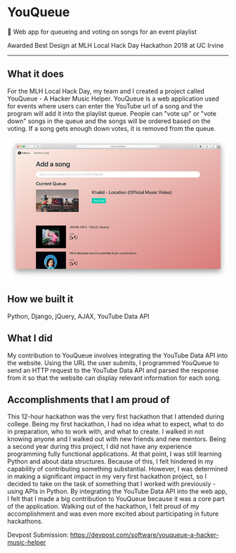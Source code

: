 # YouQueue
🎵 Web app for queueing and voting on songs for an event playlist

Awarded Best Design at MLH Local Hack Day Hackathon 2018 at UC Irvine

---

## What it does
For the MLH Local Hack Day, my team and I created a project called YouQueue - A Hacker Music Helper. YouQueue is a web application used for events where users can enter the YouTube url of a song and the program will add it into the playlist queue. People can "vote up" or "vote down" songs in the queue and the songs will be ordered based on the voting. If a song gets enough down votes, it is removed from the queue.

![alt text](https://github.com/iabbaali/YouQueue/blob/master/demo.png)

## How we built it
Python, Django, jQuery, AJAX, YouTube Data API

## What I did
My contribution to YouQueue involves integrating the YouTube Data API into the website. Using the URL the user submits, I programmed YouQueue to send an HTTP request to the YouTube Data API and parsed the response from it so that the website can display relevant information for each song.

## Accomplishments that I am proud of
This 12-hour hackathon was the very first hackathon that I attended during college. Being my first hackathon, I had no idea what to expect, what to do in preparation, who to work with, and what to create. I walked in not knowing anyone and I walked out with new friends and new mentors. Being a second year during this project, I did not have any experience programming fully functional applications. At that point, I was still learning Python and about data structures. Because of this, I felt hindered in my capability of contributing something substantial. However, I was determined in making a significant impact in my very first hackathon project, so I decided to take on the task of something that I worked with previously - using APIs in Python. By integrating the YouTube Data API into the web app, I felt that I made a big contribution to YouQueue because it was a core part of the application. Walking out of the hackathon, I felt proud of my accomplishment and was even more excited about participating in future hackathons.

Devpost Submission: https://devpost.com/software/youqueue-a-hacker-music-helper
